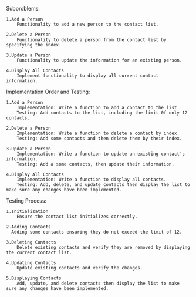 Subproblems:

    1.Add a Person
        Functionality to add a new person to the contact list.

    2.Delete a Person
        Functionality to delete a person from the contact list by specifying the index.
    
    3.Update a Person
        Functionality to update the information for an existing person.
    
    4.Display All Contacts
        Implement functionality to display all current contact information.
  

Implementation Order and Testing:

    1.Add a Person
        Implementation: Write a function to add a contact to the list.
        Testing: Add contacts to the list, including the limit 0f only 12 contacts.

    2.Delete a Person
        Implementation: Write a function to delete a contact by index.
        Testing: Add some contacts and then delete them by their index.
        
    3.Update a Person
        Implementation: Write a function to update an existing contact's information.
        Testing: Add a some contacts, then update their information. 
        
    4.Display All Contacts
        Implementation: Write a function to display all contacts.
        Testing: Add, delete, and update contacts then display the list to make sure any changes have been implemented.


Testing Process:

    1.Initialization
        Ensure the contact list initializes correctly.

    2.Adding Contacts
      Adding some contacts ensuring they do not exceed the limit of 12.

    3.Deleting Contacts
        Delete existing contacts and verify they are removed by displaying the current contact list.
     
    4.Updating Contacts
        Update existing contacts and verify the changes.
       
    5.Displaying Contacts
        Add, update, and delete contacts then display the list to make sure any changes have been implemented.
